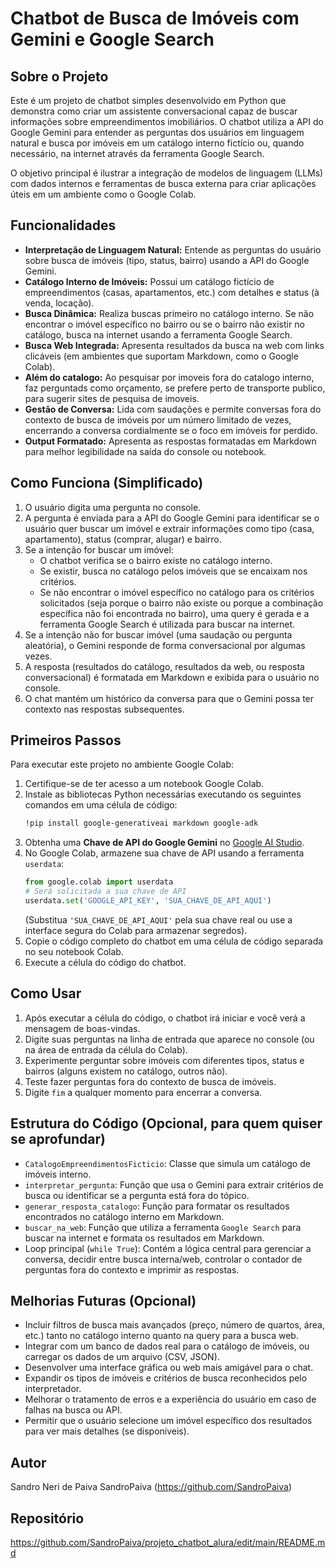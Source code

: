 # Chatbot de Busca de Imóveis com Gemini e Google Search

## Sobre o Projeto

Este é um projeto de chatbot simples desenvolvido em Python que demonstra como criar um assistente conversacional capaz de buscar informações sobre empreendimentos imobiliários. O chatbot utiliza a API do Google Gemini para entender as perguntas dos usuários em linguagem natural e busca por imóveis em um catálogo interno fictício ou, quando necessário, na internet através da ferramenta Google Search.

O objetivo principal é ilustrar a integração de modelos de linguagem (LLMs) com dados internos e ferramentas de busca externa para criar aplicações úteis em um ambiente como o Google Colab.

## Funcionalidades

* **Interpretação de Linguagem Natural:** Entende as perguntas do usuário sobre busca de imóveis (tipo, status, bairro) usando a API do Google Gemini.
* **Catálogo Interno de Imóveis:** Possui um catálogo fictício de empreendimentos (casas, apartamentos, etc.) com detalhes e status (à venda, locação).
* **Busca Dinâmica:** Realiza buscas primeiro no catálogo interno. Se não encontrar o imóvel específico no bairro ou se o bairro não existir no catálogo, busca na internet usando a ferramenta Google Search.
* **Busca Web Integrada:** Apresenta resultados da busca na web com links clicáveis (em ambientes que suportam Markdown, como o Google Colab).
* **Além do catalogo:** Ao pesquisar por imoveis fora do catalogo interno, faz perguntads como orçamento, se prefere perto de transporte publico, para sugerir sites de pesquisa de imoveis.
* **Gestão de Conversa:** Lida com saudações e permite conversas fora do contexto de busca de imóveis por um número limitado de vezes, encerrando a conversa cordialmente se o foco em imóveis for perdido.
* **Output Formatado:** Apresenta as respostas formatadas em Markdown para melhor legibilidade na saída do console ou notebook.

## Como Funciona (Simplificado)

1.  O usuário digita uma pergunta no console.
2.  A pergunta é enviada para a API do Google Gemini para identificar se o usuário quer buscar um imóvel e extrair informações como tipo (casa, apartamento), status (comprar, alugar) e bairro.
3.  Se a intenção for buscar um imóvel:
    * O chatbot verifica se o bairro existe no catálogo interno.
    * Se existir, busca no catálogo pelos imóveis que se encaixam nos critérios.
    * Se não encontrar o imóvel específico no catálogo para os critérios solicitados (seja porque o bairro não existe ou porque a combinação específica não foi encontrada no bairro), uma query é gerada e a ferramenta Google Search é utilizada para buscar na internet.
4.  Se a intenção não for buscar imóvel (uma saudação ou pergunta aleatória), o Gemini responde de forma conversacional por algumas vezes.
5.  A resposta (resultados do catálogo, resultados da web, ou resposta conversacional) é formatada em Markdown e exibida para o usuário no console.
6.  O chat mantém um histórico da conversa para que o Gemini possa ter contexto nas respostas subsequentes.

## Primeiros Passos

Para executar este projeto no ambiente Google Colab:

1.  Certifique-se de ter acesso a um notebook Google Colab.
2.  Instale as bibliotecas Python necessárias executando os seguintes comandos em uma célula de código:
    ```bash
    !pip install google-generativeai markdown google-adk
    ```
3.  Obtenha uma **Chave de API do Google Gemini** no [Google AI Studio](https://aistudio.google.com/).
4.  No Google Colab, armazene sua chave de API usando a ferramenta `userdata`:
    ```python
    from google.colab import userdata
    # Será solicitada a sua chave de API
    userdata.set('GOOGLE_API_KEY', 'SUA_CHAVE_DE_API_AQUI')
    ```
    (Substitua `'SUA_CHAVE_DE_API_AQUI'` pela sua chave real ou use a interface segura do Colab para armazenar segredos).
5.  Copie o código completo do chatbot em uma célula de código separada no seu notebook Colab.
6.  Execute a célula do código do chatbot.

## Como Usar

1.  Após executar a célula do código, o chatbot irá iniciar e você verá a mensagem de boas-vindas.
2.  Digite suas perguntas na linha de entrada que aparece no console (ou na área de entrada da célula do Colab).
3.  Experimente perguntar sobre imóveis com diferentes tipos, status e bairros (alguns existem no catálogo, outros não).
4.  Teste fazer perguntas fora do contexto de busca de imóveis.
5.  Digite `fim` a qualquer momento para encerrar a conversa.

## Estrutura do Código (Opcional, para quem quiser se aprofundar)

* `CatalogoEmpreendimentosFicticio`: Classe que simula um catálogo de imóveis interno.
* `interpretar_pergunta`: Função que usa o Gemini para extrair critérios de busca ou identificar se a pergunta está fora do tópico.
* `generar_resposta_catalogo`: Função para formatar os resultados encontrados no catálogo interno em Markdown.
* `buscar_na_web`: Função que utiliza a ferramenta `Google Search` para buscar na internet e formata os resultados em Markdown.
* Loop principal (`while True`): Contém a lógica central para gerenciar a conversa, decidir entre busca interna/web, controlar o contador de perguntas fora do contexto e imprimir as respostas.

## Melhorias Futuras (Opcional)

* Incluir filtros de busca mais avançados (preço, número de quartos, área, etc.) tanto no catálogo interno quanto na query para a busca web.
* Integrar com um banco de dados real para o catálogo de imóveis, ou carregar os dados de um arquivo (CSV, JSON).
* Desenvolver uma interface gráfica ou web mais amigável para o chat.
* Expandir os tipos de imóveis e critérios de busca reconhecidos pelo interpretador.
* Melhorar o tratamento de erros e a experiência do usuário em caso de falhas na busca ou API.
* Permitir que o usuário selecione um imóvel específico dos resultados para ver mais detalhes (se disponíveis).

## Autor

Sandro Neri de Paiva
SandroPaiva (https://github.com/SandroPaiva)


## Repositório

https://github.com/SandroPaiva/projeto_chatbot_alura/edit/main/README.md
